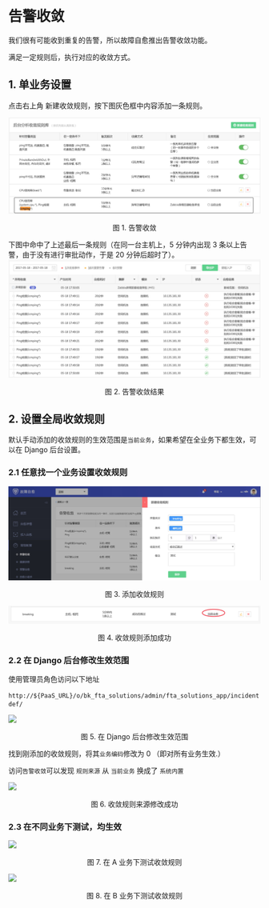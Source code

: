 # 告警收敛
我们很有可能收到重复的告警，所以故障自愈推出告警收敛功能。

满足一定规则后，执行对应的收敛方式。


## 1. 单业务设置

点击右上角 新建收敛规则，按下图灰色框中内容添加一条规则。

![](media/14955235563509.jpg)
<center>图 1. 告警收敛</center>

下图中命中了上述最后一条规则（在同一台主机上，5 分钟内出现 3 条以上告警，由于没有进行审批动作，于是 20 分钟后超时了）。
![](media/14955234725854.jpg)
<center>图 2. 告警收敛结果</center>

## 2. 设置全局收敛规则

默认手动添加的收敛规则的生效范围是`当前业务`，如果希望在全业务下都生效，可以在 Django 后台设置。

### 2.1 任意找一个业务设置收敛规则
![](media/15361247747111.jpg)
<center>图 3. 添加收敛规则</center>

![](media/15361248563377.jpg)
<center>图 4. 收敛规则添加成功</center>

### 2.2 在 Django 后台修改生效范围

使用管理员角色访问以下地址

```http://${PaaS_URL}/o/bk_fta_solutions/admin/fta_solutions_app/incidentdef/```

![](media/15361248289211.jpg)
<center>图 5. 在 Django 后台修改生效范围</center>

找到刚添加的收敛规则，将其`业务编码`修改为 0 （即对所有业务生效.）

访问`告警收敛`可以发现 `规则来源` 从  `当前业务` 换成了 `系统内置`

![](media/15361248772176.jpg)
<center>图 6. 收敛规则来源修改成功</center>

### 2.3 在不同业务下测试，均生效

![](media/15361249206175.jpg)
<center>图 7. 在 A 业务下测试收敛规则</center>

![](media/15361249438388.jpg)
<center>图 8. 在 B 业务下测试收敛规则</center>
